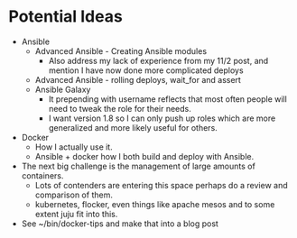# Potential Ideas
- Ansible
  - Advanced Ansible - Creating Ansible modules
    - Also address my lack of experience from my 11/2 post, and mention I have now done more complicated deploys
  - Advanced Ansible - rolling deploys, wait_for and assert
  - Ansible Galaxy
    - It prepending with username reflects that most often people will need to tweak the role for their needs.
    - I want version 1.8 so I can only push up roles which are more generalized and more likely useful for others.
- Docker
  - How I actually use it.
  - Ansible + docker how I both build and deploy with Ansible.
- The next big challenge is the management of large amounts of containers.
  - Lots of contenders are entering this space perhaps do a review and comparison of them.
  - kubernetes, flocker, even things like apache mesos and to some extent juju fit into this.
- See ~/bin/docker-tips and make that into a blog post
